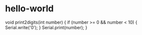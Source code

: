 # hello-world
void print2digits(int number) {
  if (number >= 0 && number < 10) {
    Serial.write('0');
  }
  Serial.print(number);
}
